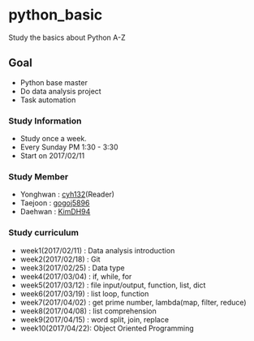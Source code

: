 # python_basic
Study the basics about Python A-Z

## Goal
- Python base master
- Do data analysis project
- Task automation

### Study Information
- Study once a week.
- Every Sunday PM 1:30 - 3:30
- Start on 2017/02/11

### Study Member
- Yonghwan : [cyh132](https://github.com/cyh132)(Reader)
- Taejoon  : [gogoj5896](https://github.com/gogoj5896)
- Daehwan  : [KimDH94](https://github.com/KimDH94)

### Study curriculum
- week1(2017/02/11) : Data analysis introduction
- week2(2017/02/18) : Git
- week3(2017/02/25) : Data type 
- week4(2017/03/04) : if, while, for
- week5(2017/03/12) : file input/output, function, list, dict
- week6(2017/03/19) : list loop, function
- week7(2017/04/02) : get prime number, lambda(map, filter, reduce)
- week8(2017/04/08) : list comprehension
- week9(2017/04/15) : word split, join, replace
- week10(2017/04/22): Object Oriented Programming